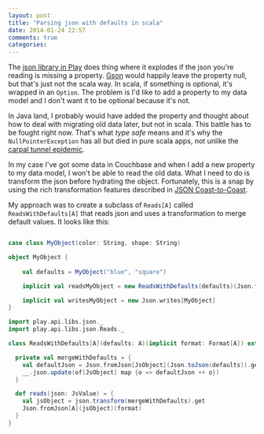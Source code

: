 ```yaml
---
layout: post
title: "Parsing json with defaults in scala"
date: 2014-01-24 22:57
comments: true
categories: 
---
```


The [json library in Play](http://www.playframework.com/documentation/2.2.x/ScalaJson) does thing where it explodes if the json you're reading is missing a property. [Gson](https://code.google.com/p/google-gson/) would happily leave the property null, but that's just not the scala way. In scala, if something is optional, it's wrapped in an `Option`. The problem is I'd like to add a property to my data model and I don't want it to be optional because it's not.

In Java land, I probably would have added the property and thought about how to deal with migrating old data later, but not in scala. This battle has to be fought right now. That's what _type safe_ means and it's why the `NullPointerException` has all but died in pure scala apps, not unlike the [carpal tunnel epidemic](http://freakonomics.com/2013/09/12/whatever-happened-to-the-carpal-tunnel-epidemic/).

In my case I've got some data in Couchbase and when I add a new property to my data model, I won't be able to read the old data. What I need to do is transform the json before hydrating the object. Fortunately, this is a snap by using the rich transformation features described in [JSON Coast-to-Coast](http://mandubian.com/2013/01/13/JSON-Coast-to-Coast/).

My approach was to create a subclass of `Reads[A]` called `ReadsWithDefaults[A]` that reads json and uses a transformation to merge default values. It looks like this:

``` scala

case class MyObject(color: String, shape: String)

object MyObject {
    
    val defaults = MyObject("blue", "square")

    implicit val readsMyObject = new ReadsWithDefaults(defaults)(Json.format[MyObject])

    implicit val writesMyObject = new Json.writes[MyObject]
}

```

``` scala
import play.api.libs.json._
import play.api.libs.json.Reads._

class ReadsWithDefaults[A](defaults: A)(implicit format: Format[A]) extends Reads[A] {

  private val mergeWithDefaults = {
    val defaultJson = Json.fromJson[JsObject](Json.toJson(defaults)).get
    __.json.update(of[JsObject] map {o => defaultJson ++ o})
  }

  def reads(json: JsValue) = {
    val jsObject = json.transform(mergeWithDefaults).get
    Json.fromJson[A](jsObject)(format)
  }
}
```


